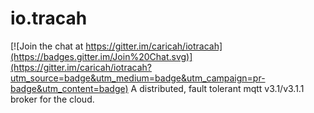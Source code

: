 # io.tracah

[![Join the chat at https://gitter.im/caricah/iotracah](https://badges.gitter.im/Join%20Chat.svg)](https://gitter.im/caricah/iotracah?utm_source=badge&utm_medium=badge&utm_campaign=pr-badge&utm_content=badge)
A distributed, fault tolerant mqtt v3.1/v3.1.1 broker for the cloud.
